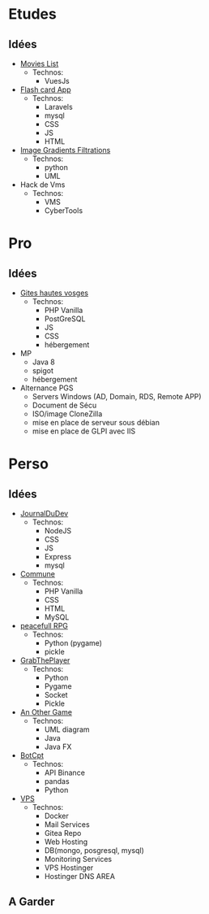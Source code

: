 # Etudes

## Idées

- [Movies List](https://github.com/yohemm/MovieList)
  - Technos:
    - VuesJs
- [Flash card App](https://github.com/yohemm/FlashCards)
  - Technos:
    - Laravels
    - mysql
    - CSS
    - JS
    - HTML
- [Image Gradients Filtrations](https://github.com/yohemm/ImageGradientFiltration)
  - Technos:
    - python
    - UML
- Hack de Vms
  - Technos:
    - VMS
    - CyberTools

# Pro

## Idées

- [Gites hautes vosges](https://github.com/yohemm/apartment-rental)
  - Technos:
    - PHP Vanilla
    - PostGreSQL
    - JS
    - CSS
    - hébergement
- MP
  - Java 8
  - spigot
  - hébergement
- Alternance PGS
  - Servers Windows (AD, Domain, RDS, Remote APP)
  - Document de Sécu
  - ISO/image CloneZilla
  - mise en place de serveur sous débian
  - mise en place de GLPI avec IIS

# Perso

## Idées

- [JournalDuDev](https://github.com/yohemm/journal-du-dev)
  - Technos:
    - NodeJS
    - CSS
    - JS
    - Express
    - mysql
- [Commune](https://github.com/yohemm/commune)
  - Technos:
    - PHP Vanilla
    - CSS
    - HTML
    - MySQL
- [peacefull RPG](https://github.com/yohemm/peace-full-rpg)
  - Technos:
    - Python (pygame)
    - pickle
- [GrabThePlayer](https://github.com/yohemm/grab-the-player)
  - Technos:
    - Python
    - Pygame
    - Socket
    - Pickle
- [An Other Game](https://github.com/yohemm/AnOtherGame)
  - Technos:
    - UML diagram
    - Java
    - Java FX
- [BotCpt](https://github.com/yohemm/botCrtp)
  - Technos:
    - API Binance
    - pandas
    - Python
- [VPS](https://github.com/yohemm/VPS-Docker-Net)
  - Technos:
    - Docker
    - Mail Services
    - Gitea Repo
    - Web Hosting
    - DB(mongo, posgresql, mysql)
    - Monitoring Services
    - VPS Hostinger
    - Hostinger DNS AREA


## A Garder